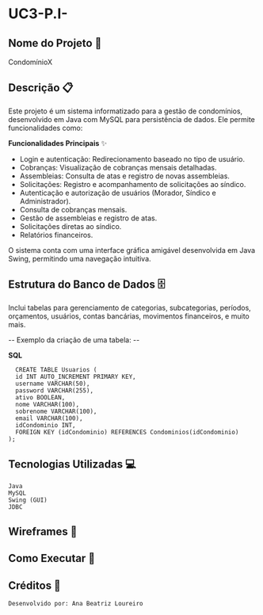 # UC3-P.I-
## Nome do Projeto 🏢
CondomínioX

## Descrição 📋
Este projeto é um sistema informatizado para a gestão de condomínios, desenvolvido em Java com MySQL para persistência de dados. Ele permite funcionalidades como:

**Funcionalidades Principais** ✨

  -  Login e autenticação: Redirecionamento baseado no tipo de usuário.
  -  Cobranças: Visualização de cobranças mensais detalhadas.
  -  Assembleias: Consulta de atas e registro de novas assembleias.
  -  Solicitações: Registro e acompanhamento de solicitações ao síndico.
  -  Autenticação e autorização de usuários (Morador, Síndico e Administrador).
  -  Consulta de cobranças mensais.
  -  Gestão de assembleias e registro de atas.
  -  Solicitações diretas ao síndico.
  -  Relatórios financeiros.

O sistema conta com uma interface gráfica amigável desenvolvida em Java Swing, permitindo uma navegação intuitiva.

## Estrutura do Banco de Dados 🗄️

Inclui tabelas para gerenciamento de categorias, subcategorias, períodos, orçamentos, usuários, contas bancárias, movimentos financeiros, e muito mais.

-- Exemplo da criação de uma tabela: --

**SQL**
      
      CREATE TABLE Usuarios (
      id INT AUTO_INCREMENT PRIMARY KEY,
      username VARCHAR(50),
      password VARCHAR(255),
      ativo BOOLEAN,
      nome VARCHAR(100),
      sobrenome VARCHAR(100),
      email VARCHAR(100),
      idCondominio INT,
      FOREIGN KEY (idCondominio) REFERENCES Condominios(idCondominio)
    );

## Tecnologias Utilizadas 💻

    Java
    MySQL
    Swing (GUI)
    JDBC

## Wireframes 📐

## Como Executar 🚀

## Créditos 👥

    Desenvolvido por: Ana Beatriz Loureiro

